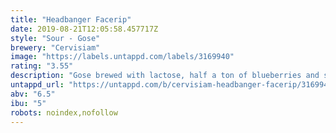 ```yaml
---
title: "Headbanger Facerip"
date: 2019-08-21T12:05:58.457717Z
style: "Sour - Gose"
brewery: "Cervisiam"
image: "https://labels.untappd.com/labels/3169940"
rating: "3.55"
description: "Gose brewed with lactose, half a ton of blueberries and sea salt. A real thirstquencher!"
untappd_url: "https://untappd.com/b/cervisiam-headbanger-facerip/3169940"
abv: "6.5"
ibu: "5"
robots: noindex,nofollow
---
```

